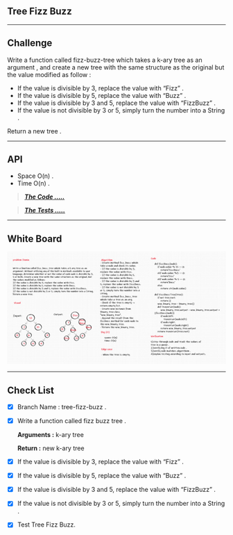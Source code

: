 ## Tree Fizz Buzz

---
## Challenge
Write a function called fizz-buzz-tree which takes a k-ary tree as an argument , and create a new tree with the same structure as the original but the value modified as follow :

- If the value is divisible by 3, replace the value with “Fizz” .
- If the value is divisible by 5, replace the value with “Buzz” .
- If the value is divisible by 3 and 5, replace the value with “FizzBuzz” .
- If the value is not divisible by 3 or 5, simply turn the number into a String .

Return a new tree .

---
## API

- Space O(n) .
- Time O(n) .

> ***[The Code .....](/python/code_challenges/trees/trees/Trees.py)***

> ***[The Tests .....](/python/code_challenges/trees/tests/test_trees.py)***

---
## White Board

![Challenge 18](/python/code_challenges/trees/assest/cc18.png)

---
## Check List

- [x] Branch Name : tree-fizz-buzz .
- [x] Write a function called fizz buzz tree .

    **Arguments :** k-ary tree

    **Return :** new k-ary tree

- [x] If the value is divisible by 3, replace the value with “Fizz” .
- [x] If the value is divisible by 5, replace the value with “Buzz” .
- [x] If the value is divisible by 3 and 5, replace the value with “FizzBuzz” .
- [x] If the value is not divisible by 3 or 5, simply turn the number into a String .
- [x] Test Tree Fizz Buzz.
